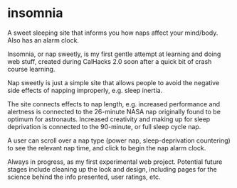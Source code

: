 # insomnia
A sweet sleeping site that informs you how naps affect your mind/body. Also has an alarm clock.

Insomnia, or nap sweetly, is my first gentle attempt at learning and doing web stuff, created 
during CalHacks 2.0 soon after a quick bit of crash course learning.

Nap sweetly is just a simple site that allows people to avoid the negative side effects of napping
improperly, e.g. sleep inertia. 

The site connects effects to nap length, e.g. increased performance and alertness is connected
to the 26-minute NASA nap originally found to be optimum for astronauts. Increased creativity and making up for sleep
deprivation is connected to the 90-minute, or full sleep cycle nap. 

A user can scroll over a nap type (power nap, sleep-deprivation countering) to see the relevant nap time, 
and click to begin the nap alarm clock.

Always in progress, as my first experimental web project. Potential future stages include cleaning up the look and design,
including pages for the science behind the info presented, user ratings, etc. 

